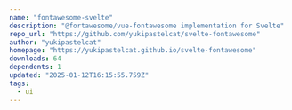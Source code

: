 ```yaml
---
name: "fontawesome-svelte"
description: "@fortawesome/vue-fontawesome implementation for Svelte"
repo_url: "https://github.com/yukipastelcat/svelte-fontawesome"
author: "yukipastelcat"
homepage: "https://yukipastelcat.github.io/svelte-fontawesome"
downloads: 64
dependents: 1
updated: "2025-01-12T16:15:55.759Z"
tags: 
  - ui
---
```


